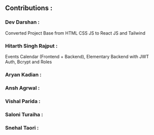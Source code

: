 ## Contributions : 

### Dev Darshan : 
Converted Project Base from HTML CSS JS to React JS and Tailwind

### Hitarth Singh Rajput :
Events Calendar (Frontend + Backend), Elementary Backend with JWT Auth, Bcrypt and Roles 

### Aryan Kadian : 

### Ansh Agrwal : 

### Vishal Parida : 

### Saloni Turaiha : 

### Snehal Taori : 
